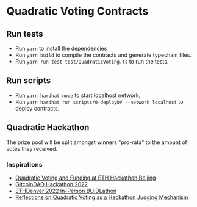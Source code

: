 # Quadratic Voting Contracts

## Run tests
- Run `yarn` to install the dependencies
- Run `yarn build` to compile the contracts and generate typechain files.
- Run `yarn run test test/QuadraticVoting.ts` to run the tests.

## Run scripts
- Run `yarn hardhat node` to start localhost network.
- Run `yarn hardhat run scripts/0-deployQV --network localhost` to deploy contracts.

## Quadratic Hackathon

The prize pool will be split amongst winners "pro-rata" to the amount of votes they received.

### Inspirations
- [Quadratic Voting and Funding at ETH Hackathon Beijing](https://ethresear.ch/t/quadratic-voting-and-funding-at-eth-hackathon-beijing/8910)
- [GitcoinDAO Hackathon 2022](https://gov.gitcoin.co/t/gitcoindao-hackathon-2022/9405)
- [ETHDenver 2022 In-Person BUIDLathon](https://dorahacks.io/blog/guides/voters-guide-ethdenver-2022-in-person-hackathon/)
- [Reflections on Quadratic Voting as a Hackathon Judging Mechanism](https://medium.com/codeless-conduct/reflections-on-quadratic-voting-as-a-hackathon-judging-mechanism-b5ed299fe56)
